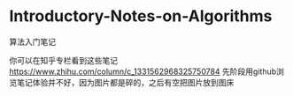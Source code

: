 # Introductory-Notes-on-Algorithms
算法入门笔记

你可以在知乎专栏看到这些笔记
https://www.zhihu.com/column/c_1331562968325750784
先阶段用github浏览笔记体验并不好，因为图片都是碎的，之后有空把图片放到图床
